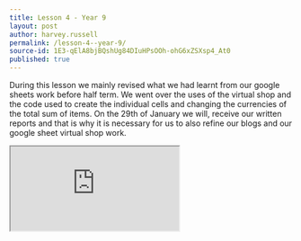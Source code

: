 ```yaml
---
title: Lesson 4 - Year 9
layout: post
author: harvey.russell
permalink: /lesson-4--year-9/
source-id: 1E3-qElA8bjBQshUg84DIuHPsOOh-ohG6xZSXsp4_At0
published: true
---
```

During this lesson we mainly revised what we had learnt from our google sheets work before half term. We went over the uses of the virtual shop and the code used to create the individual cells and changing the currencies of the total sum of items. On the 29th of January we will, receive our written reports and that is why it is necessary for us to also refine our  blogs and our google sheet virtual shop work.

<iframe src="https://docs.google.com/spreadsheets/d/e/2PACX-1vQ67NyiLVCZu5Yn7IVOnuBfI-bOjkBZKH5vLbcgGrXlp8Nk_eYw5zVM4uCAsFirF79Z1PqbngkBo0CI/pubhtml?widget=true&amp;headers=false"></iframe>


